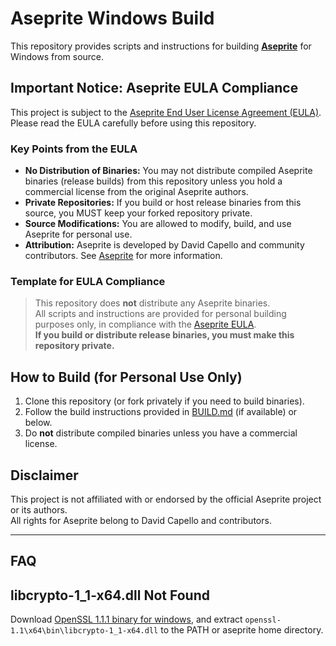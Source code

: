 # Aseprite Windows Build

This repository provides scripts and instructions for building [**Aseprite**](https://github.com/aseprite/aseprite) for Windows from source.

## Important Notice: Aseprite EULA Compliance

This project is subject to the [Aseprite End User License Agreement (EULA)](https://github.com/aseprite/aseprite/blob/main/EULA.txt). Please read the EULA carefully before using this repository.

### Key Points from the EULA

- **No Distribution of Binaries:** You may not distribute compiled Aseprite binaries (release builds) from this repository unless you hold a commercial license from the original Aseprite authors.
- **Private Repositories:** If you build or host release binaries from this source, you MUST keep your forked repository private.
- **Source Modifications:** You are allowed to modify, build, and use Aseprite for personal use.
- **Attribution:** Aseprite is developed by David Capello and community contributors. See [Aseprite](https://github.com/aseprite/aseprite) for more information.

### Template for EULA Compliance

> This repository does **not** distribute any Aseprite binaries.  
> All scripts and instructions are provided for personal building purposes only, in compliance with the [Aseprite EULA](https://github.com/aseprite/aseprite/blob/main/EULA.txt).  
> **If you build or distribute release binaries, you must make this repository private.**

## How to Build (for Personal Use Only)

1. Clone this repository (or fork privately if you need to build binaries).
2. Follow the build instructions provided in [BUILD.md](BUILD.md) (if available) or below.
3. Do **not** distribute compiled binaries unless you have a commercial license.

## Disclaimer

This project is not affiliated with or endorsed by the official Aseprite project or its authors.  
All rights for Aseprite belong to David Capello and contributors.

---

## FAQ

## libcrypto-1_1-x64.dll Not Found
Download [OpenSSL 1.1.1 binary for windows](https://kb.firedaemon.com/support/solutions/articles/4000121705-openssl-3-1-3-0-and-1-1-1-binary-distributions-for-microsoft-windows), and extract ```openssl-1.1\x64\bin\libcrypto-1_1-x64.dll``` to the PATH or aseprite home directory. 
